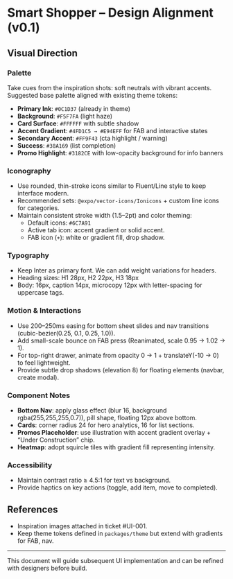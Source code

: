 # Smart Shopper – Design Alignment (v0.1)

## Visual Direction

### Palette
Take cues from the inspiration shots: soft neutrals with vibrant accents. Suggested base palette aligned with existing theme tokens:
- **Primary Ink**: `#0C1D37` (already in theme)
- **Background**: `#F5F7FA` (light haze)
- **Card Surface**: `#FFFFFF` with subtle shadow
- **Accent Gradient**: `#4FD1C5 → #E94EFF` for FAB and interactive states
- **Secondary Accent**: `#FF9F43` (cta highlight / warning)
- **Success**: `#38A169` (list completion)
- **Promo Highlight**: `#3182CE` with low-opacity background for info banners

### Iconography
- Use rounded, thin-stroke icons similar to Fluent/Line style to keep interface modern.
- Recommended sets: `@expo/vector-icons/Ionicons` + custom line icons for categories.
- Maintain consistent stroke width (1.5–2pt) and color theming:
  - Default icons: `#6C7A91`
  - Active tab icon: accent gradient or solid accent.
  - FAB icon (`+`): white or gradient fill, drop shadow.

### Typography
- Keep Inter as primary font. We can add weight variations for headers.
- Heading sizes: H1 28px, H2 22px, H3 18px
- Body: 16px, caption 14px, microcopy 12px with letter-spacing for uppercase tags.

### Motion & Interactions
- Use 200–250ms easing for bottom sheet slides and nav transitions (cubic-bezier(0.25, 0.1, 0.25, 1.0)).
- Add small-scale bounce on FAB press (Reanimated, scale 0.95 → 1.02 → 1).
- For top-right drawer, animate from opacity 0 → 1 + translateY(-10 → 0) to feel lightweight.
- Provide subtle drop shadows (elevation 8) for floating elements (navbar, create modal).

### Component Notes
- **Bottom Nav**: apply glass effect (blur 16, background rgba(255,255,255,0.7)), pill shape, floating 12px above bottom.
- **Cards**: corner radius 24 for hero analytics, 16 for list sections.
- **Promos Placeholder**: use illustration with accent gradient overlay + “Under Construction” chip.
- **Heatmap**: adopt squircle tiles with gradient fill representing intensity.

### Accessibility
- Maintain contrast ratio ≥ 4.5:1 for text vs background.
- Provide haptics on key actions (toggle, add item, move to completed).

## References
- Inspiration images attached in ticket #UI-001.
- Keep theme tokens defined in `packages/theme` but extend with gradients for FAB, nav.

---
This document will guide subsequent UI implementation and can be refined with designers before build.
